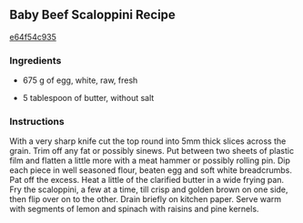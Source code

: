 ## Baby Beef Scaloppini Recipe

[e64f54c935](http://cookeatshare.com/recipes/baby-beef-scaloppini-72847)

### Ingredients

 - 675 g of egg, white, raw, fresh

 - 5 tablespoon of butter, without salt

### Instructions

With a very sharp knife cut the top round into 5mm thick slices across the grain. Trim off any fat or possibly sinews. Put between two sheets of plastic film and flatten a little more with a meat hammer or possibly rolling pin. Dip each piece in well seasoned flour, beaten egg and soft white breadcrumbs. Pat off the excess. Heat a little of the clarified butter in a wide frying pan. Fry the scaloppini, a few at a time, till crisp and golden brown on one side, then flip over on to the other. Drain briefly on kitchen paper. Serve warm with segments of lemon and spinach with raisins and pine kernels.